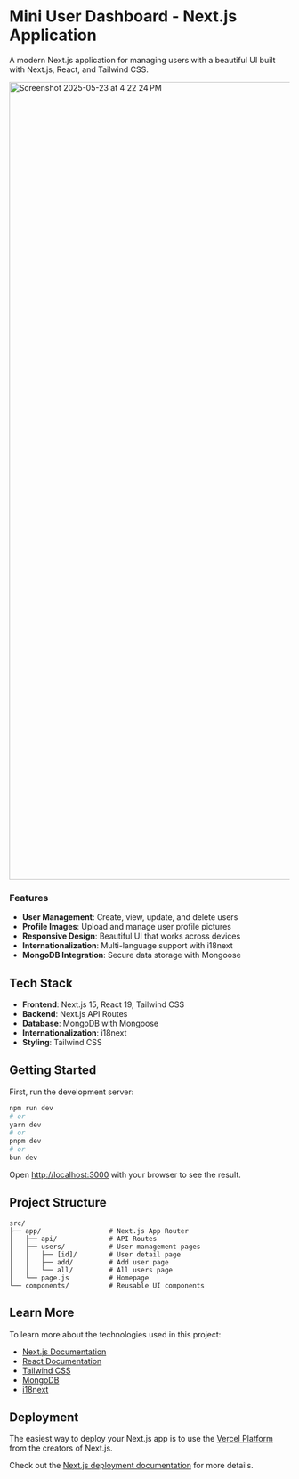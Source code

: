<!-- @format -->

# Mini User Dashboard - Next.js Application

A modern Next.js application for managing users with a beautiful UI built with Next.js, React, and Tailwind CSS.

<img width="1433" alt="Screenshot 2025-05-23 at 4 22 24 PM" src="https://github.com/user-attachments/assets/759aa05c-8052-469c-8758-ae993f78f48b" />

### Features


- **User Management**: Create, view, update, and delete users
- **Profile Images**: Upload and manage user profile pictures
- **Responsive Design**: Beautiful UI that works across devices
- **Internationalization**: Multi-language support with i18next
- **MongoDB Integration**: Secure data storage with Mongoose

## Tech Stack

- **Frontend**: Next.js 15, React 19, Tailwind CSS
- **Backend**: Next.js API Routes
- **Database**: MongoDB with Mongoose
- **Internationalization**: i18next
- **Styling**: Tailwind CSS

## Getting Started

First, run the development server:

```bash
npm run dev
# or
yarn dev
# or
pnpm dev
# or
bun dev
```

Open [http://localhost:3000](http://localhost:3000) with your browser to see the result.

## Project Structure

```
src/
├── app/                 # Next.js App Router
│   ├── api/             # API Routes
│   ├── users/           # User management pages
│   │   ├── [id]/        # User detail page
│   │   ├── add/         # Add user page
│   │   └── all/         # All users page
│   └── page.js          # Homepage
└── components/          # Reusable UI components
```

## Learn More

To learn more about the technologies used in this project:

- [Next.js Documentation](https://nextjs.org/docs)
- [React Documentation](https://react.dev/)
- [Tailwind CSS](https://tailwindcss.com/docs)
- [MongoDB](https://www.mongodb.com/docs/)
- [i18next](https://www.i18next.com/)

## Deployment

The easiest way to deploy your Next.js app is to use the [Vercel Platform](https://vercel.com/new?utm_medium=default-template&filter=next.js&utm_source=create-next-app&utm_campaign=create-next-app-readme) from the creators of Next.js.

Check out the [Next.js deployment documentation](https://nextjs.org/docs/app/building-your-application/deploying) for more details.
